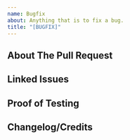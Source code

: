 ```yaml
---
name: Bugfix
about: Anything that is to fix a bug.
title: "[BUGFIX]"
---
```


<!-- Write BELOW The Headers and ABOVE The comments else it may not be viewable. -->
<!-- You can view CONTRIBUTING.md for a detailed description of the pull request process. -->

## About The Pull Request

<!-- Describe The Pull Request. Please be sure every change is documented or this can delay review and even discourage senior developers from merging your PR! -->

## Linked Issues

<!-- If this was in response to a github issue, please write it here with the format Fixes: #1234 so that github knows to link the issues. -->
<!-- If this PR was the result of discussion/testing on the discord, please add a link to the discord conversation here. -->

## Proof of Testing

<!-- Include any screenshots or debugging steps here. You must be able to compile and run the code before you PR it here. -->

## Changelog/Credits

<!-- Include any changes that should be made to the changelog of the game here, or any changes to the credits file of the game. -->
<!-- This is just for easy access later for senior developers gathering this information; this process is not automated. -->